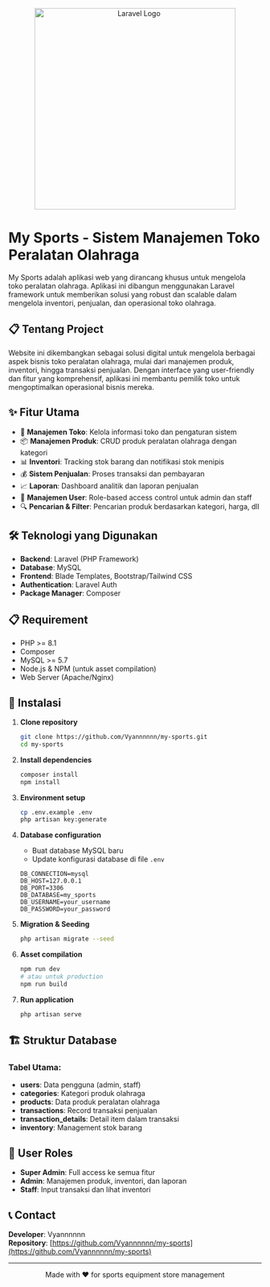 <p align="center"><a href="https://laravel.com" target="_blank"><img src="https://raw.githubusercontent.com/laravel/art/master/logo-lockup/5%20SVG/2%20CMYK/1%20Full%20Color/laravel-logolockup-cmyk-red.svg" width="400" alt="Laravel Logo"></a></p>

# My Sports - Sistem Manajemen Toko Peralatan Olahraga

My Sports adalah aplikasi web yang dirancang khusus untuk mengelola toko peralatan olahraga. Aplikasi ini dibangun menggunakan Laravel framework untuk memberikan solusi yang robust dan scalable dalam mengelola inventori, penjualan, dan operasional toko olahraga.

## 📋 Tentang Project

Website ini dikembangkan sebagai solusi digital untuk mengelola berbagai aspek bisnis toko peralatan olahraga, mulai dari manajemen produk, inventori, hingga transaksi penjualan. Dengan interface yang user-friendly dan fitur yang komprehensif, aplikasi ini membantu pemilik toko untuk mengoptimalkan operasional bisnis mereka.

## ✨ Fitur Utama

- 🏪 **Manajemen Toko**: Kelola informasi toko dan pengaturan sistem
- 📦 **Manajemen Produk**: CRUD produk peralatan olahraga dengan kategori
- 📊 **Inventori**: Tracking stok barang dan notifikasi stok menipis  
- 💰 **Sistem Penjualan**: Proses transaksi dan pembayaran
- 📈 **Laporan**: Dashboard analitik dan laporan penjualan
- 👥 **Manajemen User**: Role-based access control untuk admin dan staff
- 🔍 **Pencarian & Filter**: Pencarian produk berdasarkan kategori, harga, dll

## 🛠️ Teknologi yang Digunakan

- **Backend**: Laravel (PHP Framework)
- **Database**: MySQL
- **Frontend**: Blade Templates, Bootstrap/Tailwind CSS
- **Authentication**: Laravel Auth
- **Package Manager**: Composer

## 📋 Requirement

- PHP >= 8.1
- Composer
- MySQL >= 5.7
- Node.js & NPM (untuk asset compilation)
- Web Server (Apache/Nginx)

## 🚀 Instalasi

1. **Clone repository**
   ```bash
   git clone https://github.com/Vyannnnnn/my-sports.git
   cd my-sports
   ```

2. **Install dependencies**
   ```bash
   composer install
   npm install
   ```

3. **Environment setup**
   ```bash
   cp .env.example .env
   php artisan key:generate
   ```

4. **Database configuration**
   - Buat database MySQL baru
   - Update konfigurasi database di file `.env`
   ```env
   DB_CONNECTION=mysql
   DB_HOST=127.0.0.1
   DB_PORT=3306
   DB_DATABASE=my_sports
   DB_USERNAME=your_username
   DB_PASSWORD=your_password
   ```

5. **Migration & Seeding**
   ```bash
   php artisan migrate --seed
   ```

6. **Asset compilation**
   ```bash
   npm run dev
   # atau untuk production
   npm run build
   ```

7. **Run application**
   ```bash
   php artisan serve
   ```

## 🏗️ Struktur Database

### Tabel Utama:
- **users**: Data pengguna (admin, staff)
- **categories**: Kategori produk olahraga
- **products**: Data produk peralatan olahraga
- **transactions**: Record transaksi penjualan
- **transaction_details**: Detail item dalam transaksi
- **inventory**: Management stok barang

## 👥 User Roles

- **Super Admin**: Full access ke semua fitur
- **Admin**: Manajemen produk, inventori, dan laporan
- **Staff**: Input transaksi dan lihat inventori


## 📞 Contact

**Developer**: Vyannnnnn  
**Repository**: [https://github.com/Vyannnnnn/my-sports](https://github.com/Vyannnnnn/my-sports)

---

<p align="center">Made with ❤️ for sports equipment store management</p>
